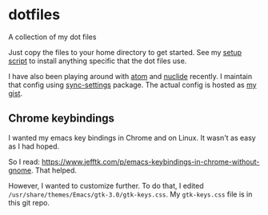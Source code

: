 # dotfiles
A collection of my dot files

Just copy the files to your home directory to get started. See my [setup script](https://github.com/paymaan/setup-machine/blob/master/setup-machine-impl) to install anything specific that the dot files use.

I have also been playing around with [atom](https://atom.io) and [nuclide](https://nuclide.io) recently. I maintain that config using [sync-settings](https://atom.io/packages/sync-settings) package. The actual config is hosted as [my gist](https://gist.github.com/spraza/bea17df0c9661ab23e835fb3e3e0cf44).

## Chrome keybindings

I wanted my emacs key bindings in Chrome and on Linux. It wasn't as easy as I had hoped.

So I read: https://www.jefftk.com/p/emacs-keybindings-in-chrome-without-gnome. That helped.

However, I wanted to customize further. To do that, I edited `/usr/share/themes/Emacs/gtk-3.0/gtk-keys.css`. My `gtk-keys.css` file is in this git repo.

